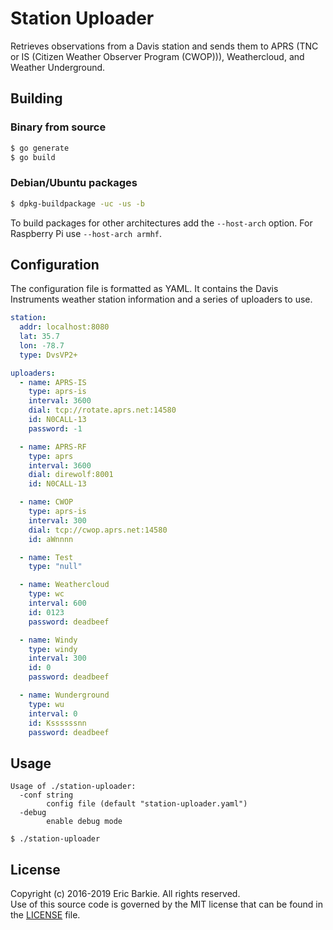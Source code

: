 # Station Uploader

Retrieves observations from a Davis station and sends them to APRS
(TNC or IS (Citizen Weather Observer Program (CWOP))), Weathercloud,
and Weather Underground.

## Building

### Binary from source

```sh
$ go generate
$ go build
```

### Debian/Ubuntu packages

```sh
$ dpkg-buildpackage -uc -us -b
```

To build packages for other architectures add the `--host-arch` option.  For
Raspberry Pi use `--host-arch armhf`.

## Configuration

The configuration file is formatted as YAML.  It contains the Davis Instruments
weather station information and a series of uploaders to use.

```yaml
station:
  addr: localhost:8080
  lat: 35.7
  lon: -78.7
  type: DvsVP2+

uploaders:
  - name: APRS-IS
    type: aprs-is
    interval: 3600
    dial: tcp://rotate.aprs.net:14580
    id: N0CALL-13
    password: -1

  - name: APRS-RF
    type: aprs
    interval: 3600
    dial: direwolf:8001
    id: N0CALL-13

  - name: CWOP
    type: aprs-is
    interval: 300
    dial: tcp://cwop.aprs.net:14580
    id: aWnnnn

  - name: Test
    type: "null"

  - name: Weathercloud
    type: wc
    interval: 600
    id: 0123
    password: deadbeef

  - name: Windy
    type: windy
    interval: 300
    id: 0
    password: deadbeef

  - name: Wunderground
    type: wu
    interval: 0
    id: Kssssssnn
    password: deadbeef
```

## Usage

```
Usage of ./station-uploader:
  -conf string
        config file (default "station-uploader.yaml")
  -debug
        enable debug mode

$ ./station-uploader
```

## License

Copyright (c) 2016-2019 Eric Barkie. All rights reserved.  
Use of this source code is governed by the MIT license
that can be found in the [LICENSE](LICENSE) file.
